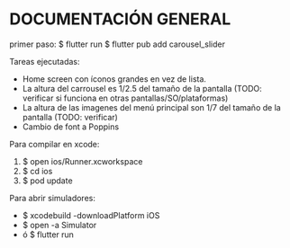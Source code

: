 # DOCUMENTACIÓN GENERAL
primer paso: 
$ flutter run
$ flutter pub add carousel_slider

Tareas ejecutadas:
- Home screen con íconos grandes en vez de lista.
- La altura del carrousel es 1/2.5 del tamaño de la pantalla (TODO: verificar si funciona en otras pantallas/SO/plataformas)
- La altura de las imagenes del menú principal son 1/7 del tamaño de la pantalla (TODO: verificar)
- Cambio de font a Poppins

Para compilar en xcode:
1. $ open ios/Runner.xcworkspace
2. $ cd ios
3. $ pod update

Para abrir simuladores:
- $ xcodebuild -downloadPlatform iOS
- $ open -a Simulator
- ó $ flutter run

